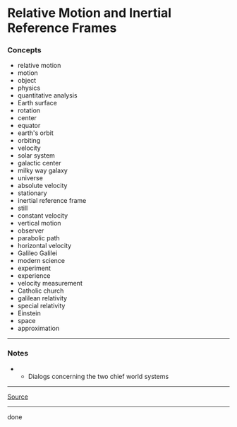 # Relative Motion and Inertial Reference Frames

### Concepts

- relative motion
- motion
- object
- physics
- quantitative analysis
- Earth surface
- rotation
- center
- equator
- earth's orbit
- orbiting
- velocity
- solar system
- galactic center
- milky way galaxy
- universe
- absolute velocity
- stationary
- inertial reference frame
- still
- constant velocity
- vertical motion
- observer
- parabolic path
- horizontal velocity
- Galileo Galilei
- modern science
- experiment
- experience
- velocity measurement
- Catholic church
- galilean relativity
- special relativity
- Einstein
- space
- approximation

---

### Notes

- - Dialogs concerning the two chief world systems

---

[Source](https://youtu.be/wD7C4V9smG4)

---

done